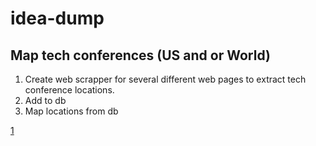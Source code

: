 # idea-dump

## Map tech conferences (US and or World)
1. Create web scrapper for several different web pages to extract tech conference
locations.
2. Add to db
3. Map locations from db

[1](https://www.bizzabo.com/blog/technology-events)
